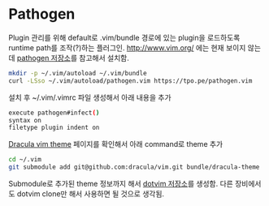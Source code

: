 # Pathogen
Plugin 관리를 위해 default로 .vim/bundle 경로에 있는 plugin을 로드하도록 runtime path를 조작(?)하는 플러그인.
http://www.vim.org/ 에는 현재 보이지 않는데 [pathogen 저장소][pathogen-repo]를 참고해서 설치함.
```bash
mkdir -p ~/.vim/autoload ~/.vim/bundle
curl -LSso ~/.vim/autoload/pathogen.vim https://tpo.pe/pathogen.vim
```
설치 후 ~/.vim/.vimrc 파일 생성해서 아래 내용을 추가
```bash
execute pathogen#infect()
syntax on
filetype plugin indent on
```
[Dracula vim theme][dracula-vim-theme] 페이지를 확인해서 아래 command로 theme 추가
```bash
cd ~/.vim
git submodule add git@github.com:dracula/vim.git bundle/dracula-theme
```
Submodule로 추가된 theme 정보까지 해서 [dotvim 저장소][mydotvim-repo]를 생성함.
다른 장비에서도 dotvim clone만 해서 사용하면 될 것으로 생각됨.

[pathogen-repo]: https://github.com/tpope/vim-pathogen
[mydotvim-repo]: https://github.com/blurblah/dotvim
[dracula-vim-theme]: https://draculatheme.com/vim/